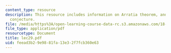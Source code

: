 ```yaml
---
content_type: resource
description: This resource includes information on Arratia theorem, and Furedi-Hajnal
  conjecture.
file: /media/https%3A/open-learning-course-data-rc.s3.amazonaws.com/18-315-combinatorial-theory-introduction-to-graph-theory-extremal-and-enumerative-combinatorics-spring-2005/feead3b29e9881fa13e32f7fcb360e63_lec29.pdf
file_type: application/pdf
resourcetype: Document
title: lec29.pdf
uid: feead3b2-9e98-81fa-13e3-2f7fcb360e63
---
```

